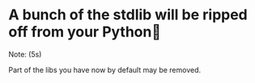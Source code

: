 <!-- .slide: data-state="alt title" -->

# A bunch of the stdlib will be ripped off from your Python🐍
<!-- .element: style="text-align: center; text-transform: uppercase;" -->

Note: (5s)

Part of the libs you have now by default may be removed.
